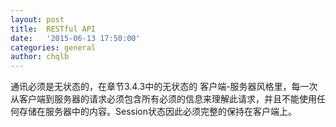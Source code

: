 ```yaml
---
layout: post
title: 	RESTful API
date: 	'2015-06-13 17:50:00'
categories: general
author: chqlb
---
```


通讯必须是无状态的，在章节3.4.3中的无状态的 客户端-服务器风格里，每一次从客户端到服务器的请求必须包含所有必须的信息来理解此请求，并且不能使用任何存储在服务器中的内容。Session状态因此必须完整的保持在客户端上。

